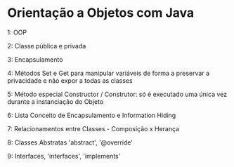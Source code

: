 # Orientação a Objetos com Java

1: OOP

2: Classe pública e privada

3: Encapsulamento

4: Métodos Set e Get para manipular variáveis de forma a preservar a privacidade e não expor a todas as classes

5: Método especial Constructor / Construtor: só é executado uma única vez durante a instanciação do Objeto

6: Lista Conceito de Encapsulamento e Information Hiding

7: Relacionamentos entre Classes - Composição x Herança

8: Classes Abstratas 'abstract', '@override'

9: Interfaces, 'interfaces', 'implements'
